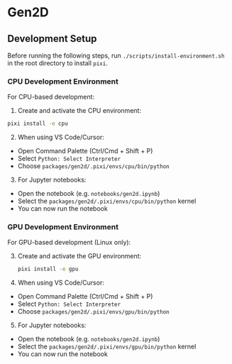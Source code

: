 # Gen2D

## Development Setup

Before running the following steps, run `./scripts/install-environment.sh` in the root directory to install `pixi`.

### CPU Development Environment

For CPU-based development:

1. Create and activate the CPU environment:

```bash
pixi install -e cpu
```
2. When using VS Code/Cursor:

- Open Command Palette (Ctrl/Cmd + Shift + P)
- Select `Python: Select Interpreter`
- Choose `packages/gen2d/.pixi/envs/cpu/bin/python`

3. For Jupyter notebooks:

- Open the notebook (e.g. `notebooks/gen2d.ipynb`)
- Select the `packages/gen2d/.pixi/envs/cpu/bin/python` kernel
- You can now run the notebook

### GPU Development Environment

For GPU-based development (Linux only):

3. Create and activate the GPU environment:
   ```bash
   pixi install -e gpu
   ```

4. When using VS Code/Cursor:

- Open Command Palette (Ctrl/Cmd + Shift + P)
- Select `Python: Select Interpreter`
- Choose `packages/gen2d/.pixi/envs/gpu/bin/python`

5. For Jupyter notebooks:

- Open the notebook (e.g. `notebooks/gen2d.ipynb`)
- Select the `packages/gen2d/.pixi/envs/gpu/bin/python` kernel
- You can now run the notebook
